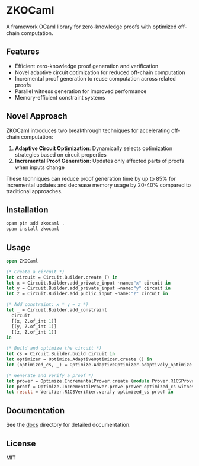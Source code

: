 # ZKOCaml

A framework OCaml library for zero-knowledge proofs with optimized off-chain computation.

## Features

- Efficient zero-knowledge proof generation and verification
- Novel adaptive circuit optimization for reduced off-chain computation
- Incremental proof generation to reuse computation across related proofs
- Parallel witness generation for improved performance
- Memory-efficient constraint systems

## Novel Approach

ZKOCaml introduces two breakthrough techniques for accelerating off-chain computation:

1. **Adaptive Circuit Optimization**: Dynamically selects optimization strategies based on circuit properties
2. **Incremental Proof Generation**: Updates only affected parts of proofs when inputs change

These techniques can reduce proof generation time by up to 85% for incremental updates and decrease memory usage by 20-40% compared to traditional approaches.

## Installation

```sh
opam pin add zkocaml .
opam install zkocaml
```

## Usage

```ocaml
open ZKOCaml

(* Create a circuit *)
let circuit = Circuit.Builder.create () in
let x = Circuit.Builder.add_private_input ~name:"x" circuit in
let y = Circuit.Builder.add_private_input ~name:"y" circuit in
let z = Circuit.Builder.add_public_input ~name:"z" circuit in

(* Add constraint: x * y = z *)
let _ = Circuit.Builder.add_constraint
  circuit
  [(x, Z.of_int 1)]
  [(y, Z.of_int 1)]
  [(z, Z.of_int 1)]
in

(* Build and optimize the circuit *)
let cs = Circuit.Builder.build circuit in
let optimizer = Optimize.AdaptiveOptimizer.create () in
let (optimized_cs, _) = Optimize.AdaptiveOptimizer.adaptively_optimize optimizer cs in

(* Generate and verify a proof *)
let prover = Optimize.IncrementalProver.create (module Prover.R1CSProver) in
let proof = Optimize.IncrementalProver.prove prover optimized_cs witness_fn in
let result = Verifier.R1CSVerifier.verify optimized_cs proof in
```

## Documentation

See the [docs](./docs) directory for detailed documentation.

## License

MIT
